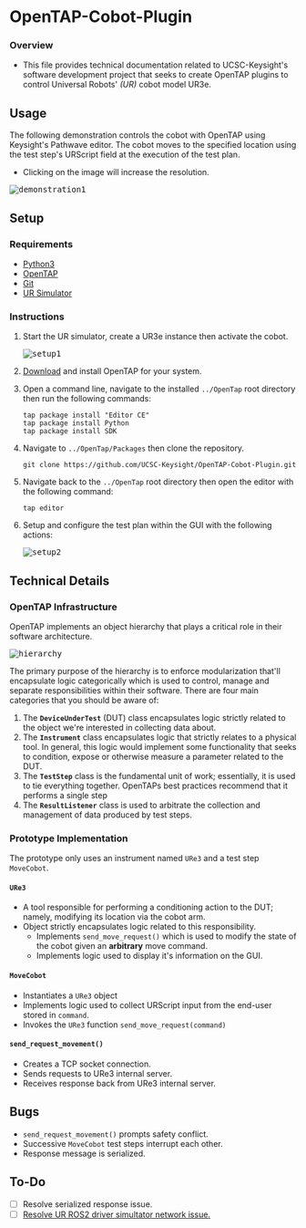 # OpenTAP-Cobot-Plugin

### Overview

- This file provides technical documentation related to UCSC-Keysight's software development project that seeks to create OpenTAP plugins to control Universal Robots' _(UR)_ cobot model UR3e.

## Usage

The following demonstration controls the cobot with OpenTAP using Keysight's Pathwave editor. The cobot moves to the specified location using the test step's URScript field at the execution of the test plan. 

- Clicking on the image will increase the resolution.

<kbd>![demonstration1](https://user-images.githubusercontent.com/80125540/217394032-08fd0b76-ed92-4a0b-8130-967558308db0.gif)</kbd>

## Setup

### Requirements

- [Python3](https://www.python.org/downloads/)
- [OpenTAP](https://opentap.io/downloads)
- [Git](https://git-scm.com/downloads)
- [UR Simulator](https://gist.github.com/Shawn-Armstrong/bbb2615abd917efc958c7fce714b0d46#ur-simulator-setup)

### Instructions

1. Start the UR simulator, create a UR3e instance then activate the cobot.

   <kbd>![setup1](https://user-images.githubusercontent.com/80125540/217388958-6d24335a-eda0-4a0d-95fa-1f553773d3dc.gif)</kbd>

2. [Download](https://opentap.io/downloads) and install OpenTAP for your system.
3. Open a command line, navigate to the installed `../OpenTap` root directory then run the following commands:

   ```Console
   tap package install "Editor CE"
   tap package install Python
   tap package install SDK
   ```

4. Navigate to `../OpenTap/Packages` then clone the repository.
   ```Console
   git clone https://github.com/UCSC-Keysight/OpenTAP-Cobot-Plugin.git
   ```
5. Navigate back to the `../OpenTap` root directory then open the editor with the following command:

   ```Console
   tap editor
   ```

6. Setup and configure the test plan within the GUI with the following actions:
   
   <kbd>![setup2](https://user-images.githubusercontent.com/80125540/217393507-60ff4c8d-f3f6-4d1b-ad6c-fcbdd60e667c.gif)</kbd>
   
## Technical Details

### OpenTAP Infrastructure

OpenTAP implements an object hierarchy that plays a critical role in their software architecture.

<kbd>![hierarchy](https://doc.opentap.io/assets/img/ObjectHierarchy.0307a24d.png)</kbd>

The primary purpose of the hierarchy is to enforce modularization that'll encapsulate logic categorically which is used to control, manage and separate responsibilities within their software. There are four main categories that you should be aware of:

1. The **`DeviceUnderTest`** (DUT) class encapsulates logic strictly related to the object we're interested in collecting data about.
2. The **`Instrument`** class encapsulates logic that strictly relates to a physical tool. In general, this logic would implement some functionality that seeks to condition, expose or otherwise measure a parameter related to the DUT.
3. The **`TestStep`** class is the fundamental unit of work; essentially, it is used to tie everything together. OpenTAPs best practices recommend that it performs a single step
4. The **`ResultListener`** class is used to arbitrate the collection and management of data produced by test steps.

### Prototype Implementation

The prototype only uses an instrument named `URe3` and a test step `MoveCobot`.

#### `URe3`
- A tool responsible for performing a conditioning action to the DUT; namely, modifying its location via the cobot arm. 
- Object strictly encapsulates logic related to this responsibility.
  - Implements `send_move_request()` which is used to modify the state of the cobot given an **arbitrary** move command. 
  - Implements logic used to display it's information on the GUI.
  
#### `MoveCobot`
- Instantiates a `URe3` object
- Implements logic used to collect URScript input from the end-user stored in `command`.
- Invokes the `URe3` function `send_move_request(command)`

#### `send_request_movement()`
- Creates a TCP socket connection.
- Sends requests to URe3 internal server.
- Receives response back from URe3 internal server.

## Bugs

- `send_request_movement()` prompts safety conflict.
- Successive `MoveCobot` test steps interrupt each other.
- Response message is serialized.

## To-Do
- [ ] Resolve serialized response issue.
- [ ] [Resolve UR ROS2 driver simultator network issue.](https://github.com/UniversalRobots/Universal_Robots_ROS2_Driver/issues/588)
